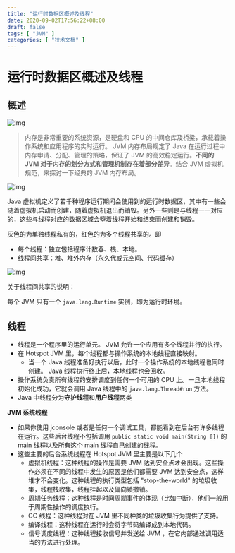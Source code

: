 ```yaml
---
title: "运行时数据区概述及线程"
date: 2020-09-02T17:56:22+08:00
draft: false
tags: [ "JVM" ]
categories: [ "技术文档" ]
---
```

# 运行时数据区概述及线程

## 概述

![img](/img/运行时数据区概述及线程001.png)

> 内存是非常重要的系统资源，是硬盘和 CPU 的中间仓库及桥梁，承载着操作系统和应用程序的实时运行。 JVM 内存布局规定了 Java 在运行过程中内存申请、分配、管理的策略，保证了 JVM 的高效稳定运行。**不同的 JVM 对于内存的划分方式和管理机制存在着部分差异**。结合 JVM 虚拟机规范，来探讨一下经典的 JVM 内存布局。

![img](/img/运行时数据区概述及线程002.png)

Java 虚拟机定义了若千种程序运行期间会使用到的运行时数据区，其中有一些会随着虚拟机启动而创建，随着虚拟机退出而销毁。另外一些则是与线程一一对应的，这些与线程对应的数据区域会堕着线程开始和结束而创建和销毁。

灰色的为单独线程私有的，红色的为多个线程共享的。即

- 每个线程：独立包括程序计数器、栈、本地。
- 线程间共享：堆、堆外内存（永久代或元空间、代码缓存）

![img](/img/运行时数据区概述及线程003.png)

关于线程间共享的说明：

每个 JVM 只有一个 `java.lang.Runtime` 实例，即为运行时环境。

## 线程

- 线程是一个程序里的运行单元。 JVM 允许一个应用有多个线程并行的执行。
- 在 Hotspot JVM 里，每个线程都与操作系统的本地线程直接映射。
  - 当一个 Java 线程准备好执行以后，此时一个操作系统的本地线程也同时创建。 Java 线程执行终止后，本地线程也会回收。
- 操作系统负责所有线程的安排调度到任何一个可用的 CPU 上。一旦本地线程初始化成功，它就会调用 Java 线程中的 `java.lang.Thread#run` 方法。
- Java 中线程分为**守护线程**和**用户线程**两类

**JVM 系统线程**

- 如果你使用 jconsole 或者是任何一个调试工具，都能看到在后台有许多线程在运行。这些后台线程不包括调用 `public static void main(String [])` 的 main 线程以及所有这个 main 线程自己创建的线程。
- 这些主要的后台系统线程在 Hotspot JVM 里主要是以下几个
  - 虚拟机线程：这种线程的操作是需要 JVM 达到安全点オ会出现。这些操作必须在不同的线程中发生的原因是他们都需要 JVM 达到安全点，这样堆才不会变化。这种线程的执行类型包括 "stop-the-world" 的垃圾收集，线程栈收集，线程挂起以及偏向锁撒销。
  - 周期任务线程：这种线程是时间周期事件的体现（比如中断），他们一般用于周期性操作的调度执行。
  - GC 线程：这种线程对在 JVM 里不同种类的垃圾收集行为提供了支持。
  - 编译线程：这种线程在运行时会将字节码编译成到本地代码。
  - 信号调度线程：这种线程接收信号并发送给 JVM ，在它内部通过调用适当的方法进行处理。